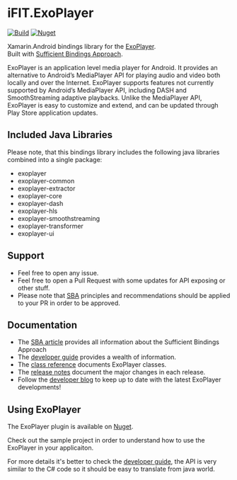 # iFIT.ExoPlayer
[![Build](https://github.com/ifit/iFIT.ExoPlayer/actions/workflows/build_and_publish_nuget.yml/badge.svg)][Build] 
[![Nuget](https://img.shields.io/nuget/v/iFIT.ExoPlayer)][Nuget]

Xamarin.Android bindings library for the [ExoPlayer][].  
Built with [Sufficient Bindings Approach][SBA article].

ExoPlayer is an application level media player for Android. It provides an
alternative to Android’s MediaPlayer API for playing audio and video both
locally and over the Internet. ExoPlayer supports features not currently
supported by Android’s MediaPlayer API, including DASH and SmoothStreaming
adaptive playbacks. Unlike the MediaPlayer API, ExoPlayer is easy to customize
and extend, and can be updated through Play Store application updates.

## Included Java Libraries

Please note, that this bindings library includes the following java libraries combined into a single package:
* exoplayer
* exoplayer-common
* exoplayer-extractor
* exoplayer-core
* exoplayer-dash
* exoplayer-hls
* exoplayer-smoothstreaming
* exoplayer-transformer
* exoplayer-ui

## Support

* Feel free to open any issue.
* Feel free to open a Pull Request with some updates for API exposing or other stuff.
* Please note that [SBA][SBA article] principles and recommendations should be applied to your PR in order to be approved.

## Documentation ##

* The [SBA article][] provides all information about the Sufficient Bindings Approach
* The [developer guide][] provides a wealth of information.
* The [class reference][] documents ExoPlayer classes.
* The [release notes][] document the major changes in each release.
* Follow the [developer blog][] to keep up to date with the latest ExoPlayer
  developments!

## Using ExoPlayer ##

The ExoPlayer plugin is available on [Nuget][].

Check out the sample project in order to understand how to use the ExoPlayer in your applicaiton.

For more details it's better to check the [developer guide][], the API is very similar to the C# code so it should be easy to translate from java world.

[ExoPlayer]: https://exoplayer.dev
[Build]: https://github.com/ifit/iFIT.ExoPlayer/actions/workflows/build_and_publish_nuget.yml
[Nuget]: https://www.nuget.org/packages/iFIT.ExoPlayer
[SBA article]: https://saratsin.medium.com/how-to-bind-a-complex-android-library-for-xamarin-with-sba-9a4a8ec0c65f
[developer guide]: https://google.github.io/ExoPlayer/guide.html
[class reference]: https://google.github.io/ExoPlayer/doc/reference
[release notes]: https://github.com/google/ExoPlayer/blob/release-v2/RELEASENOTES.md
[developer blog]: https://medium.com/google-exoplayer
